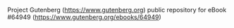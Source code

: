 Project Gutenberg (https://www.gutenberg.org) public repository for
eBook #64949 (https://www.gutenberg.org/ebooks/64949)
